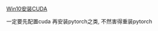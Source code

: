 [Win10安装CUDA](https://blog.csdn.net/RunAtWorld/article/details/124282176)

一定要先配置cuda 再安装pytorch之类, 不然害得重装pytorch

